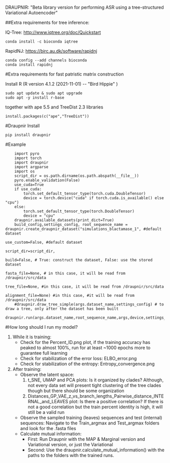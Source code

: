 
DRAUPNIR: "Beta library version for performing ASR using a tree-structured Variational Autoencoder"

##Extra requirements for tree inference:

IQ-Tree: http://www.iqtree.org/doc/Quickstart
```
conda install -c bioconda iqtree
```
RapidNJ: https://birc.au.dk/software/rapidnj
```
conda config --add channels bioconda
conda install rapidnj
```
#Extra requirements for fast patristic matrix construction

Install R (R version 4.1.2 (2021-11-01) -- "Bird Hippie"
) 
```
sudo apt update & sudo apt upgrade
sudo apt -y install r-base
```

together with ape 5.5 and TreeDist 2.3 libraries

```
install.packages(c("ape","TreeDist"))
```


#Draupnir Install

```
pip install draupnir
```

#Example
```
    import pyro
    import torch
    import draupnir
    import argparse
    import os
    script_dir = os.path.dirname(os.path.abspath(__file__))
    pyro.enable_validation(False)
    use_cuda=True
    if use_cuda:
        torch.set_default_tensor_type(torch.cuda.DoubleTensor)
        device = torch.device("cuda" if torch.cuda.is_available() else "cpu")
    else:
        torch.set_default_tensor_type(torch.DoubleTensor)
        device = "cpu"
    draupnir.available_datasets(print_dict=True)
    build_config,settings_config, root_sequence_name = draupnir.create_draupnir_dataset("simulations_blactamase_1", #default dataset
                                                           use_custom=False, #default dataset
                                                           script_dir=script_dir,
                                                           build=False, # True: construct the dataset, False: use the stored dataset
                                                           fasta_file=None, # in this case, it will be read from /draupnir/src/data
                                                           tree_file=None, #in this case, it will be read from /draupnir/src/data
                                                           alignment_file=None) #in this case, #it will be read from /draupnir/src/data
    #draupnir.draw_tree_simple(args.dataset_name,settings_config) # to draw a tree, only after the dataset has been built
    draupnir.run(args.dataset_name,root_sequence_name,args,device,settings_config,build_config,script_dir)
```

#How long should I run my model?

1) While it is training:
   - Check for the Percent_ID.png plot, if the training accuracy has peaked to almost 100%, run for at least ~1000 epochs more to guarantee full learning
   - Check for stabilization of the error loss: ELBO_error.png
   - Check for stabilization of the entropy: Entropy_convergence.png
2) After training:
   - Observe the latent space: 
      1) t_SNE, UMAP and PCA plots: Is it organized by clades? Although, not every data set will present tight clustering of the tree clades though but there should be some organization
      2) Distances_GP_VAE_z_vs_branch_lengths_Pairwise_distance_INTERNAL_and_LEAVES plot: Is there a positive correlation? If there is not a good correlation but the train percent identity is high, it will still be a valid run 
   - Observe the sampled training (leaves) sequences and test (internal) sequences: Navigate to the Train_argmax and Test_argmax folders and look for the .fasta files
   - Calculate mutual information: 
     - First: Run Draupnir with the MAP & Marginal version and Variational version, or just the Variational 
     - Second: Use the draupnir.calculate_mutual_information() with the paths to the folders with the trained runs. 












